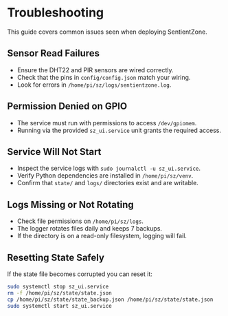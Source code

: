 # Troubleshooting

This guide covers common issues seen when deploying SentientZone.

## Sensor Read Failures

- Ensure the DHT22 and PIR sensors are wired correctly.
- Check that the pins in `config/config.json` match your wiring.
- Look for errors in `/home/pi/sz/logs/sentientzone.log`.

## Permission Denied on GPIO

- The service must run with permissions to access `/dev/gpiomem`.
- Running via the provided `sz_ui.service` unit grants the required access.

## Service Will Not Start

- Inspect the service logs with `sudo journalctl -u sz_ui.service`.
- Verify Python dependencies are installed in `/home/pi/sz/venv`.
- Confirm that `state/` and `logs/` directories exist and are writable.

## Logs Missing or Not Rotating

- Check file permissions on `/home/pi/sz/logs`.
- The logger rotates files daily and keeps 7 backups.
- If the directory is on a read-only filesystem, logging will fail.

## Resetting State Safely

If the state file becomes corrupted you can reset it:

```bash
sudo systemctl stop sz_ui.service
rm -f /home/pi/sz/state/state.json
cp /home/pi/sz/state/state_backup.json /home/pi/sz/state/state.json
sudo systemctl start sz_ui.service
```
